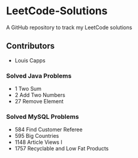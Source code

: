 # LeetCode-Solutions
A GitHub repository to track my LeetCode solutions
## Contributors
* Louis Capps

### Solved Java Problems
* 1 Two Sum
* 2 Add Two Numbers
* 27 Remove Element

### Solved MySQL Problems
* 584 Find Customer Referee
* 595 Big Countries
* 1148 Article Views I
* 1757 Recyclable and Low Fat Products